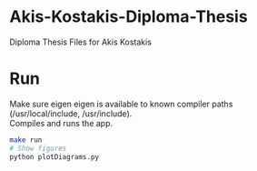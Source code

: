 # Akis-Kostakis-Diploma-Thesis
Diploma Thesis Files for Akis Kostakis

# Run

Make sure eigen eigen is available to known compiler paths (/usr/local/include, /usr/include).  
Compiles and runs the app.  

```bash
make run
# Show figures
python plotDiagrams.py
```

